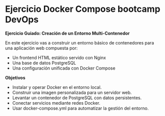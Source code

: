 # Ejercicio Docker Compose bootcamp DevOps

**Ejercicio Guiado: Creación de un Entorno Multi-Contenedor**

En este ejercicio vas a construir un entorno básico de
contenedores para una aplicación web compuesta
por:
- Un frontend HTML estático servido con Nginx
- Una base de datos PostgreSQL
- Una configuración unificada con Docker Compose

**Objetivos**
- Instalar y operar Docker en el entorno local.
- Construir una imagen personalizada para un
servidor web.
- Levantar un contenedor de PostgreSQL con datos
persistentes.
- Conectar servicios mediante redes Docker.
- Usar docker-compose.yml para automatizar la
gestión del entorno.